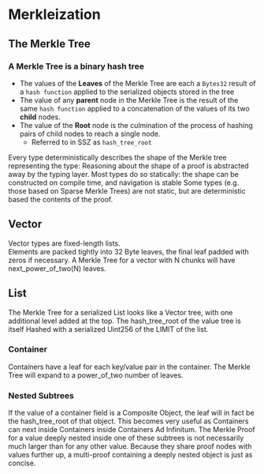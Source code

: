 


# Merkleization


## The Merkle Tree


### A **Merkle Tree** is a binary hash tree

- The values of the **Leaves** of the Merkle Tree are each a `Bytes32` result of a `hash function` applied to the serialized objects stored in the tree
- The value of any **parent** node in the Merkle Tree is the result of the same `hash function` applied to a concatenation of the values of its two **child** nodes.
- The value of the **Root** node is the culmination of the process of hashing pairs of child nodes to reach a single node.
  - Referred to in SSZ as `hash_tree_root`


Every type deterministically describes the shape of the Merkle tree representing the type:
Reasoning about the shape of a proof is abstracted away by the typing layer.
Most types do so statically: the shape can be constructed on compile time, and navigation is stable 
Some types (e.g. those based on Sparse Merkle Trees) are not static, but are deterministic based the contents of the proof.


## Vector

Vector types are fixed-length lists.  
Elements are packed tightly into 32 Byte leaves, the final leaf padded with zeros if necessary.
A Merkle Tree for a vector with N chunks will have next_power_of_two(N) leaves.

## List

The Merkle Tree for a serialized List looks like a Vector tree, with one additional level added at the top.  The hash_tree_root of the value tree is itself Hashed with a serialized Uint256 of the LIMIT of the list.

### Container

Containers have a leaf for each key/value pair in the container.  The Merkle Tree will expand to a power_of_two number of leaves.  

### Nested Subtrees

If the value of a container field is a Composite Object, the leaf will in fact be the hash_tree_root of that object.  This becomes very useful as Containers can next inside Containers inside Containers Ad Infinitum.  The Merkle Proof for a value deeply nested inside one of these subtrees is not necessarily much larger than for any other value.  Because they share proof nodes with values further up, a multi-proof containing a deeply nested object is just as concise.